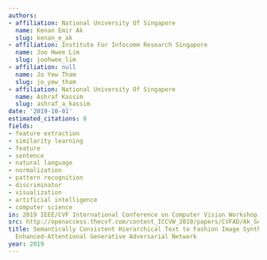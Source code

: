 ```yaml
---
authors:
- affiliation: National University Of Singapore
  name: Kenan Emir Ak
  slug: kenan_e_ak
- affiliation: Institute For Infocomm Research Singapore
  name: Joo Hwee Lim
  slug: joohwee_lim
- affiliation: null
  name: Jo Yew Tham
  slug: jo_yew_tham
- affiliation: National University Of Singapore
  name: Ashraf Kassim
  slug: ashraf_a_kassim
date: '2019-10-01'
estimated_citations: 8
fields:
- feature extraction
- similarity learning
- feature
- sentence
- natural language
- normalization
- pattern recognition
- discriminator
- visualization
- artificial intelligence
- computer science
in: 2019 IEEE/CVF International Conference on Computer Vision Workshop (ICCVW)
src: http://openaccess.thecvf.com/content_ICCVW_2019/papers/CVFAD/Ak_Semantically_Consistent_Hierarchical_Text_to_Fashion_Image_Synthesis_with_an_ICCVW_2019_paper.pdf
title: Semantically Consistent Hierarchical Text to Fashion Image Synthesis with an
  Enhanced-Attentional Generative Adversarial Network
year: 2019
---
```

